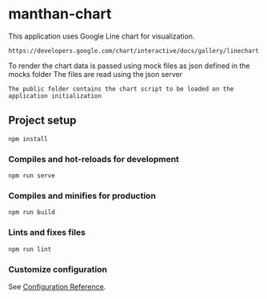 # manthan-chart
This application uses Google Line chart for visualization.
```
https://developers.google.com/chart/interactive/docs/gallery/linechart
```
To render the chart data is passed using mock files as json defined in the mocks folder
The files are read using the json server

```
The public folder contains the chart script to be loaded on the application initialization
```
## Project setup
```
npm install
```

### Compiles and hot-reloads for development
```
npm run serve
```

### Compiles and minifies for production
```
npm run build
```

### Lints and fixes files
```
npm run lint
```

### Customize configuration
See [Configuration Reference](https://cli.vuejs.org/config/).
